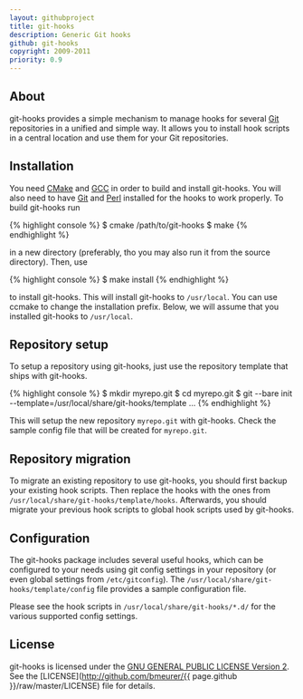 ```yaml
---
layout: githubproject
title: git-hooks
description: Generic Git hooks
github: git-hooks
copyright: 2009-2011
priority: 0.9
---
```



## About

git-hooks provides a simple mechanism to manage hooks for several [Git](http://git-scm.com) repositories in a unified and simple way. It allows you to install hook scripts in a central location and use them for your Git repositories.


## Installation

You need [CMake](http://www.cmake.org) and [GCC](http://gcc.gnu.org) in order to build and install git-hooks. You will also need to have [Git](http://git-scm.com) and [Perl](http://www.perl.org) installed for the hooks to work properly.  To build git-hooks run

{% highlight console %}
$ cmake /path/to/git-hooks
$ make
{% endhighlight %}

in a new directory (preferably, tho you may also run it from the source directory). Then, use

{% highlight console %}
$ make install
{% endhighlight %}

to install git-hooks. This will install git-hooks to <code>/usr/local</code>. You can use ccmake to change the installation prefix. Below, we will assume that you installed git-hooks to <code>/usr/local</code>.


## Repository setup

To setup a repository using git-hooks, just use the repository template that ships with git-hooks.

{% highlight console %}
$ mkdir myrepo.git
$ cd myrepo.git
$ git --bare init --template=/usr/local/share/git-hooks/template ...
{% endhighlight %}

This will setup the new repository <code>myrepo.git</code> with git-hooks. Check the sample config file that will be created for <code>myrepo.git</code>.


## Repository migration

To migrate an existing repository to use git-hooks, you should first backup your existing hook scripts. Then replace the hooks with the ones from <code>/usr/local/share/git-hooks/template/hooks</code>. Afterwards, you should migrate your previous hook scripts to global hook scripts used by git-hooks.


## Configuration

The git-hooks package includes several useful hooks, which can be configured to your needs using git config settings in your repository (or even global settings from <code>/etc/gitconfig</code>). The <code>/usr/local/share/git-hooks/template/config</code> file provides a sample configuration file.

Please see the hook scripts in <code>/usr/local/share/git-hooks/*.d/</code> for the various supported config settings.

## License

git-hooks is licensed under the [GNU GENERAL PUBLIC LICENSE Version 2](http://www.gnu.org/licenses/gpl-2.0.html). See the [LICENSE](http://github.com/bmeurer/{{ page.github }}/raw/master/LICENSE) file for details.

